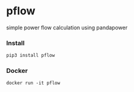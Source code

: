 # pflow
simple power flow calculation using pandapower

### Install
```bash
pip3 install pflow
```

### Docker
```
docker run -it pflow
```

